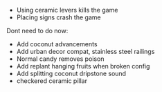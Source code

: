 - Using ceramic levers kills the game
- Placing signs crash the game

Dont need to do now:
- Add coconut advancements
- Add urban decor compat, stainless steel railings
- Normal candy removes poison
- Add replant hanging fruits when broken config
- Add splitting coconut dripstone sound
- checkered ceramic pillar
